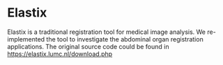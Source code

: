# Elastix
Elastix is a traditional registration tool for medical image analysis. We re-implemented the tool to investigate the abdominal organ registration applications. The original source code could be found in https://elastix.lumc.nl/download.php
